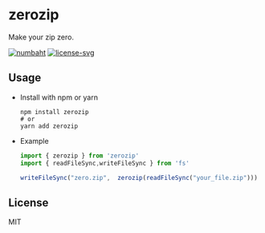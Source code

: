 # zerozip
Make your zip zero.

[![numbaht](https://img.shields.io/npm/v/zerozip.svg)](https://www.npmjs.com/package/zerozip)
[![license-svg](https://img.shields.io/badge/license-MIT-blue.svg?style=flat-square)](https://opensource.org/licenses/MIT)

## Usage
- Install with npm or yarn

  ```shell
  npm install zerozip
  # or
  yarn add zerozip
  ```
- Example
  ```javascript
  import { zerozip } from 'zerozip'
  import { readFileSync,writeFileSync } from 'fs'

  writeFileSync("zero.zip",  zerozip(readFileSync("your_file.zip")))
  ```

## License
MIT
